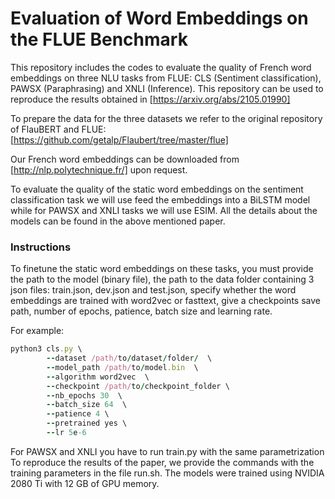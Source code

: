 # Evaluation of Word Embeddings on the FLUE Benchmark

This repository includes the codes to evaluate the quality of French word embeddings on three NLU tasks from FLUE: CLS (Sentiment classification), PAWSX (Paraphrasing) and XNLI (Inference). This repository can be used to reproduce the results obtained in [https://arxiv.org/abs/2105.01990] 

To prepare the data for the three datasets we refer to the original repository of FlauBERT and FLUE: [https://github.com/getalp/Flaubert/tree/master/flue] <br>

Our French word embeddings can be downloaded from [http://nlp.polytechnique.fr/] upon request.

To evaluate the quality of the static word embeddings on the sentiment classification task we will use feed the embeddings into a BiLSTM model while for PAWSX and XNLI tasks we will use ESIM. All the details about the models can be found in the above mentioned paper.

### Instructions 
To finetune the static word embeddings on these tasks, you must provide the path to the model (binary file), the path to the data folder containing 3 json files: train.json, dev.json and test.json, specify whether the word embeddings are trained with word2vec or fasttext, give a checkpoints save path, number of epochs, patience, batch size and learning rate. 

For example:
```ruby
python3 cls.py \
        --dataset /path/to/dataset/folder/  \
        --model_path /path/to/model.bin  \
        --algorithm word2vec  \
        --checkpoint /path/to/checkpoint_folder \
        --nb_epochs 30  \
        --batch_size 64  \
        --patience 4 \ 
        --pretrained yes \
        --lr 5e-6
```
For PAWSX and XNLI you have to run train.py with the same parametrization<br>
To reproduce the results of the paper, we provide the commands with the training parameters in the file run.sh. The models were trained using NVIDIA 2080 Ti with 12 GB of GPU memory. 
